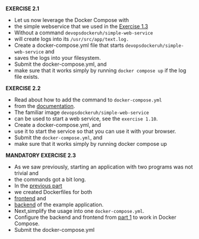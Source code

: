 **EXERCISE 2.1**

- Let us now leverage the Docker Compose with
- the simple webservice that we used in the [Exercise 1.3](https://devopswithdocker.com/part-1/section-2#exercise-13)
- Without a command `devopsdockeruh/simple-web-service`
- will create logs into its `/usr/src/app/text.log.`
- Create a docker-compose.yml file that starts `devopsdockeruh/simple-web-service` and
- saves the logs into your filesystem.
- Submit the docker-compose.yml, and
- make sure that it works simply by running `docker compose up` if the log file exists.

**EXERCISE 2.2**

- Read about how to add the command to `docker-compose.yml`
- from the [documentation](https://docs.docker.com/compose/compose-file/compose-file-v3/#command).
- The familiar image `devopsdockeruh/simple-web-service`
- can be used to start a web service, see the `exercise 1.10`.
- Create a docker-compose.yml, and
- use it to start the service so that you can use it with your browser.
- Submit the `docker-compose.yml`, and
- make sure that it works simply by running docker compose up

**MANDATORY EXERCISE 2.3**

- As we saw previously, starting an application with two programs was not trivial and
- the commands got a bit long.
- In the [previous part](https://devopswithdocker.com/part-1/section-6)
- we created Dockerfiles for both
- [frontend](https://github.com/docker-hy/material-applications/tree/main/example-frontend) and
- [backend](https://github.com/docker-hy/material-applications/tree/main/example-backend) of the example application.
- Next,simplify the usage into one `docker-compose.yml`.
- Configure the backend and frontend from [part 1](https://devopswithdocker.com/part-1/section-6#exercises-111-114) to work in Docker Compose.
- Submit the docker-compose.yml
